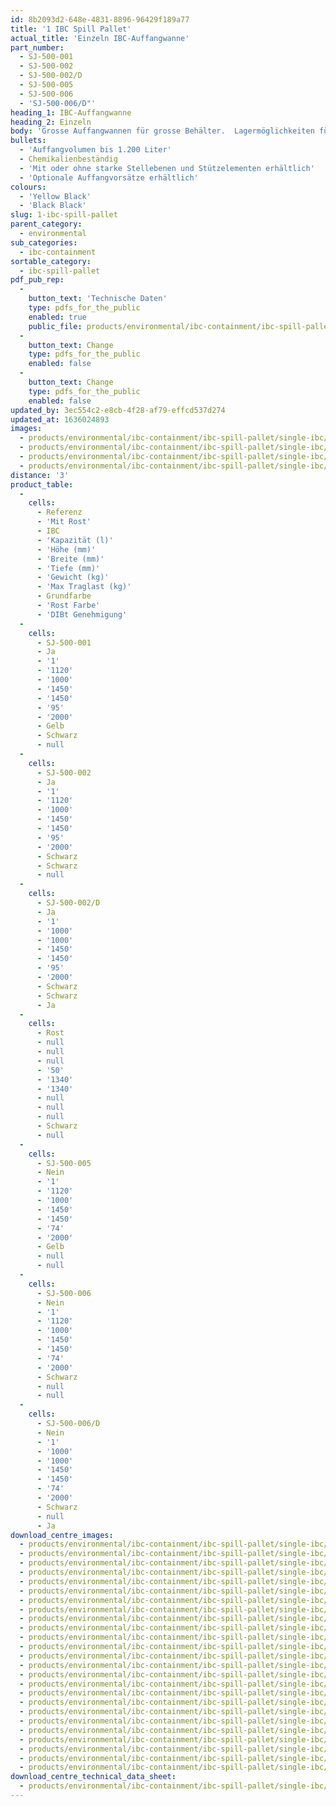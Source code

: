 ```yaml
---
id: 8b2093d2-648e-4831-8896-96429f189a77
title: '1 IBC Spill Pallet'
actual_title: 'Einzeln IBC-Auffangwanne'
part_number:
  - SJ-500-001
  - SJ-500-002
  - SJ-500-002/D
  - SJ-500-005
  - SJ-500-006
  - 'SJ-500-006/D"'
heading_1: IBC-Auffangwanne
heading_2: Einzeln
body: 'Grosse Auffangwannen für grosse Behälter.  Lagermöglichkeiten für 1 IBC.'
bullets:
  - 'Auffangvolumen bis 1.200 Liter'
  - Chemikalienbeständig
  - 'Mit oder ohne starke Stellebenen und Stützelementen erhältlich'
  - 'Optionale Auffangvorsätze erhältlich'
colours:
  - 'Yellow Black'
  - 'Black Black'
slug: 1-ibc-spill-pallet
parent_category:
  - environmental
sub_categories:
  - ibc-containment
sortable_category:
  - ibc-spill-pallet
pdf_pub_rep:
  -
    button_text: 'Technische Daten'
    type: pdfs_for_the_public
    enabled: true
    public_file: products/environmental/ibc-containment/ibc-spill-pallet/single-ibc/pdf-lr/EV-Spill-Pallet-(1-IBC)-TD_DE.pdf
  -
    button_text: Change
    type: pdfs_for_the_public
    enabled: false
  -
    button_text: Change
    type: pdfs_for_the_public
    enabled: false
updated_by: 3ec554c2-e8cb-4f28-af79-effcd537d274
updated_at: 1636024893
images:
  - products/environmental/ibc-containment/ibc-spill-pallet/single-ibc/images-lr/SJ-500-001_02.jpg
  - products/environmental/ibc-containment/ibc-spill-pallet/single-ibc/images-lr/SJ-500-001_01.jpg
  - products/environmental/ibc-containment/ibc-spill-pallet/single-ibc/images-lr/SJ-500-002_01.jpg
  - products/environmental/ibc-containment/ibc-spill-pallet/single-ibc/images-lr/SJ-500-001_03.jpg
distance: '3'
product_table:
  -
    cells:
      - Referenz
      - 'Mit Rost'
      - IBC
      - 'Kapazität (l)'
      - 'Höhe (mm)'
      - 'Breite (mm)'
      - 'Tiefe (mm)'
      - 'Gewicht (kg)'
      - 'Max Traglast (kg)'
      - Grundfarbe
      - 'Rost Farbe'
      - 'DIBt Genehmigung'
  -
    cells:
      - SJ-500-001
      - Ja
      - '1'
      - '1120'
      - '1000'
      - '1450'
      - '1450'
      - '95'
      - '2000'
      - Gelb
      - Schwarz
      - null
  -
    cells:
      - SJ-500-002
      - Ja
      - '1'
      - '1120'
      - '1000'
      - '1450'
      - '1450'
      - '95'
      - '2000'
      - Schwarz
      - Schwarz
      - null
  -
    cells:
      - SJ-500-002/D
      - Ja
      - '1'
      - '1000'
      - '1000'
      - '1450'
      - '1450'
      - '95'
      - '2000'
      - Schwarz
      - Schwarz
      - Ja
  -
    cells:
      - Rost
      - null
      - null
      - null
      - '50'
      - '1340'
      - '1340'
      - null
      - null
      - null
      - Schwarz
      - null
  -
    cells:
      - SJ-500-005
      - Nein
      - '1'
      - '1120'
      - '1000'
      - '1450'
      - '1450'
      - '74'
      - '2000'
      - Gelb
      - null
      - null
  -
    cells:
      - SJ-500-006
      - Nein
      - '1'
      - '1120'
      - '1000'
      - '1450'
      - '1450'
      - '74'
      - '2000'
      - Schwarz
      - null
      - null
  -
    cells:
      - SJ-500-006/D
      - Nein
      - '1'
      - '1000'
      - '1000'
      - '1450'
      - '1450'
      - '74'
      - '2000'
      - Schwarz
      - null
      - Ja
download_centre_images:
  - products/environmental/ibc-containment/ibc-spill-pallet/single-ibc/images-hr/SJ-500-001_01.jpg
  - products/environmental/ibc-containment/ibc-spill-pallet/single-ibc/images-hr/SJ-500-001_02.jpg
  - products/environmental/ibc-containment/ibc-spill-pallet/single-ibc/images-hr/SJ-500-001_03.jpg
  - products/environmental/ibc-containment/ibc-spill-pallet/single-ibc/images-hr/SJ-500-001_04.jpg
  - products/environmental/ibc-containment/ibc-spill-pallet/single-ibc/images-hr/SJ-500-001_05.jpg
  - products/environmental/ibc-containment/ibc-spill-pallet/single-ibc/images-hr/SJ-500-001_06.jpg
  - products/environmental/ibc-containment/ibc-spill-pallet/single-ibc/images-hr/SJ-500-005_01.jpg
  - products/environmental/ibc-containment/ibc-spill-pallet/single-ibc/images-hr/SJ-500-005_02.jpg
  - products/environmental/ibc-containment/ibc-spill-pallet/single-ibc/images-hr/SJ-500-005_03.jpg
  - products/environmental/ibc-containment/ibc-spill-pallet/single-ibc/images-hr/SJ-500-005_04.jpg
  - products/environmental/ibc-containment/ibc-spill-pallet/single-ibc/images-hr/SJ-500-005_05.jpg
  - products/environmental/ibc-containment/ibc-spill-pallet/single-ibc/images-hr/SJ-500-005_06.jpg
  - products/environmental/ibc-containment/ibc-spill-pallet/single-ibc/images-hr/SJ-500-002_01.jpg
  - products/environmental/ibc-containment/ibc-spill-pallet/single-ibc/images-hr/SJ-500-002_02.jpg
  - products/environmental/ibc-containment/ibc-spill-pallet/single-ibc/images-hr/SJ-500-002_03.jpg
  - products/environmental/ibc-containment/ibc-spill-pallet/single-ibc/images-hr/SJ-500-002_04.jpg
  - products/environmental/ibc-containment/ibc-spill-pallet/single-ibc/images-hr/SJ-500-002_05.jpg
  - products/environmental/ibc-containment/ibc-spill-pallet/single-ibc/images-hr/SJ-500-002_06.jpg
  - products/environmental/ibc-containment/ibc-spill-pallet/single-ibc/images-hr/SJ-500-002_07.jpg
  - products/environmental/ibc-containment/ibc-spill-pallet/single-ibc/images-hr/SJ-500-006_01.jpg
  - products/environmental/ibc-containment/ibc-spill-pallet/single-ibc/images-hr/SJ-500-006_02.jpg
  - products/environmental/ibc-containment/ibc-spill-pallet/single-ibc/images-hr/SJ-500-006_03.jpg
  - products/environmental/ibc-containment/ibc-spill-pallet/single-ibc/images-hr/SJ-500-006_04.jpg
  - products/environmental/ibc-containment/ibc-spill-pallet/single-ibc/images-hr/SJ-500-006_05.jpg
  - products/environmental/ibc-containment/ibc-spill-pallet/single-ibc/images-hr/SJ-500-006_06.jpg
download_centre_technical_data_sheet:
  - products/environmental/ibc-containment/ibc-spill-pallet/single-ibc/pdf-hr/EV-Spill-Pallet-(1-IBC)-TD_DE.pdf
---
```

